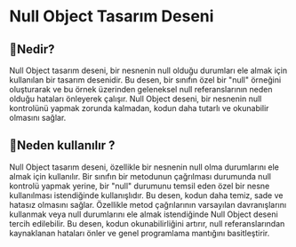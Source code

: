 # Null Object Tasarım Deseni

## 🎯Nedir?

Null Object tasarım deseni, bir nesnenin null olduğu durumları ele almak için kullanılan bir tasarım desenidir. Bu desen, bir sınıfın özel bir "null" örneğini oluşturarak ve bu örnek üzerinden geleneksel null referanslarının neden olduğu hataları önleyerek çalışır. Null Object deseni, bir nesnenin null kontrolünü yapmak zorunda kalmadan, kodun daha tutarlı ve okunabilir olmasını sağlar. 

## 🤔Neden kullanılır ?

Null Object tasarım deseni, özellikle bir nesnenin null olma durumlarını ele almak için kullanılır. Bir sınıfın bir metodunun çağrılması durumunda null kontrolü yapmak yerine, bir "null" durumunu temsil eden özel bir nesne kullanılması istendiğinde kullanışlıdır. Bu desen, kodun daha temiz, sade ve hatasız olmasını sağlar. Özellikle metod çağrılarının varsayılan davranışlarını kullanmak veya null durumlarını ele almak istendiğinde Null Object deseni tercih edilebilir. Bu desen, kodun okunabilirliğini artırır, null referanslarından kaynaklanan hataları önler ve genel programlama mantığını basitleştirir.
